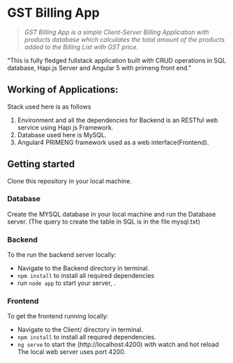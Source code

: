 # GST Billing App



> *GST Billing App is a simple Client-Server Billing Application with products database which calculates the total amount of the products added to the Billing List with GST price*.


"This is fully fledged fullstack application built with CRUD operations in SQL database, Hapi.js Server and Angular 5 with primeng front end."


## Working of Applications:

Stack used here is as follows

1) Environment and all the dependencies for Backend is an RESTful web service using Hapi js Framework.
2) Database used here is MySQL.
3) Angular4 PRIMENG framework used as a web interface(Frontend).


## Getting started

Clone this repository in your local machine.

### Database

Create the MYSQL database in your local machine and run the Database server.
(The query to create the table in SQL is in the file mysql.txt)

### Backend

To the run the backend server locally:

- Navigate to the Backend directory in terminal.
- `npm install` to install all required dependencies
- run `node app` to start your server, .

### Frontend

To get the frontend running locally:

- Navigate to the Client/ directory in terminal.
- `npm install` to install all required dependencies.
- `ng serve` to start the (http://localhost:4200) with watch and hot reload 
The local web server uses port 4200.
